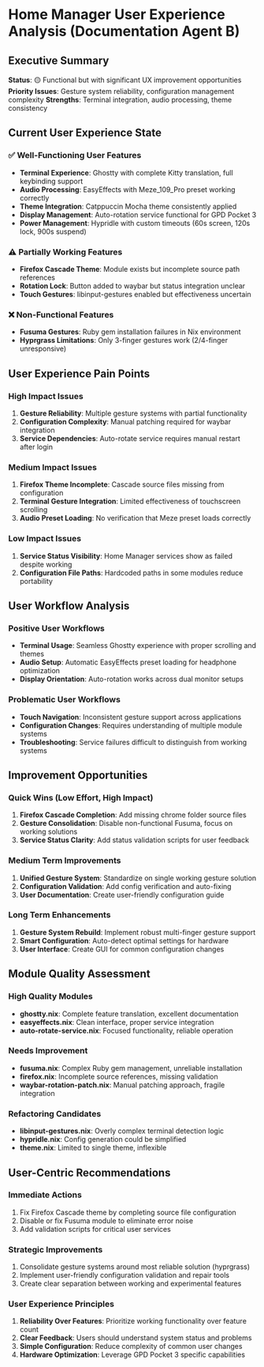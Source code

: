 # Home Manager User Experience Analysis (Documentation Agent B)

## Executive Summary
**Status**: 🟡 Functional but with significant UX improvement opportunities
**Priority Issues**: Gesture system reliability, configuration management complexity
**Strengths**: Terminal integration, audio processing, theme consistency

## Current User Experience State

### ✅ Well-Functioning User Features
- **Terminal Experience**: Ghostty with complete Kitty translation, full keybinding support
- **Audio Processing**: EasyEffects with Meze_109_Pro preset working correctly
- **Theme Integration**: Catppuccin Mocha theme consistently applied
- **Display Management**: Auto-rotation service functional for GPD Pocket 3
- **Power Management**: Hypridle with custom timeouts (60s screen, 120s lock, 900s suspend)

### ⚠️ Partially Working Features
- **Firefox Cascade Theme**: Module exists but incomplete source path references
- **Rotation Lock**: Button added to waybar but status integration unclear
- **Touch Gestures**: libinput-gestures enabled but effectiveness uncertain

### ❌ Non-Functional Features
- **Fusuma Gestures**: Ruby gem installation failures in Nix environment
- **Hyprgrass Limitations**: Only 3-finger gestures work (2/4-finger unresponsive)

## User Experience Pain Points

### High Impact Issues
1. **Gesture Reliability**: Multiple gesture systems with partial functionality
2. **Configuration Complexity**: Manual patching required for waybar integration
3. **Service Dependencies**: Auto-rotate service requires manual restart after login

### Medium Impact Issues
1. **Firefox Theme Incomplete**: Cascade source files missing from configuration
2. **Terminal Gesture Integration**: Limited effectiveness of touchscreen scrolling
3. **Audio Preset Loading**: No verification that Meze preset loads correctly

### Low Impact Issues
1. **Service Status Visibility**: Home Manager services show as failed despite working
2. **Configuration File Paths**: Hardcoded paths in some modules reduce portability

## User Workflow Analysis

### Positive User Workflows
- **Terminal Usage**: Seamless Ghostty experience with proper scrolling and themes
- **Audio Setup**: Automatic EasyEffects preset loading for headphone optimization
- **Display Orientation**: Auto-rotation works across dual monitor setups

### Problematic User Workflows
- **Touch Navigation**: Inconsistent gesture support across applications
- **Configuration Changes**: Requires understanding of multiple module systems
- **Troubleshooting**: Service failures difficult to distinguish from working systems

## Improvement Opportunities

### Quick Wins (Low Effort, High Impact)
1. **Firefox Cascade Completion**: Add missing chrome folder source files
2. **Gesture Consolidation**: Disable non-functional Fusuma, focus on working solutions
3. **Service Status Clarity**: Add status validation scripts for user feedback

### Medium Term Improvements
1. **Unified Gesture System**: Standardize on single working gesture solution
2. **Configuration Validation**: Add config verification and auto-fixing
3. **User Documentation**: Create user-friendly configuration guide

### Long Term Enhancements
1. **Gesture System Rebuild**: Implement robust multi-finger gesture support
2. **Smart Configuration**: Auto-detect optimal settings for hardware
3. **User Interface**: Create GUI for common configuration changes

## Module Quality Assessment

### High Quality Modules
- **ghostty.nix**: Complete feature translation, excellent documentation
- **easyeffects.nix**: Clean interface, proper service integration
- **auto-rotate-service.nix**: Focused functionality, reliable operation

### Needs Improvement
- **fusuma.nix**: Complex Ruby gem management, unreliable installation
- **firefox.nix**: Incomplete source references, missing validation
- **waybar-rotation-patch.nix**: Manual patching approach, fragile integration

### Refactoring Candidates
- **libinput-gestures.nix**: Overly complex terminal detection logic
- **hypridle.nix**: Config generation could be simplified
- **theme.nix**: Limited to single theme, inflexible

## User-Centric Recommendations

### Immediate Actions
1. Fix Firefox Cascade theme by completing source file configuration
2. Disable or fix Fusuma module to eliminate error noise
3. Add validation scripts for critical user services

### Strategic Improvements
1. Consolidate gesture systems around most reliable solution (hyprgrass)
2. Implement user-friendly configuration validation and repair tools
3. Create clear separation between working and experimental features

### User Experience Principles
1. **Reliability Over Features**: Prioritize working functionality over feature count
2. **Clear Feedback**: Users should understand system status and problems
3. **Simple Configuration**: Reduce complexity of common user changes
4. **Hardware Optimization**: Leverage GPD Pocket 3 specific capabilities